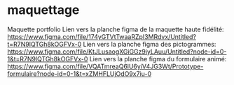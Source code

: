 # maquettage
Maquette portfolio
Lien vers la planche figma de la maquette haute fidélité: https://www.figma.com/file/174yGTVtTwaaRZpI3MRdvx/Untitled?t=R7N9lQTGh8kOGFVx-0
Lien vers la planche figma des pictogrammes: https://www.figma.com/file/KtJLusaogXGiGGz9iyLAuu/Untitled?node-id=0-1&t=R7N9lQTGh8kOGFVx-0
Lien vers la planche figma du formulaire animé: https://www.figma.com/file/VQATmreaQ6lU6yiV4JG3Wt/Prototype-formulaire?node-id=0-1&t=xZMHFLUjOdO9x7iu-0
